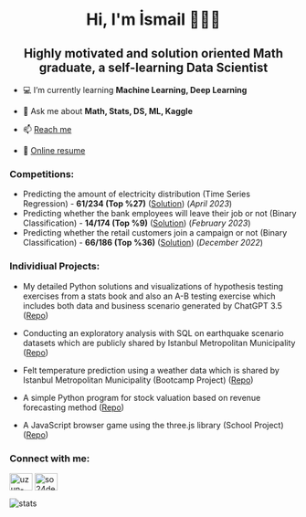 <h1 align="center">Hi, I'm İsmail 🙋🏻‍♂️</h1>
<h2 align="center">Highly motivated and solution oriented Math graduate, a self-learning Data Scientist</h2>


- 💻 I’m currently learning **Machine Learning, Deep Learning**

- 💬 Ask me about **Math, Stats, DS, ML, Kaggle**

- 📫 [Reach me](mailto:so24def@gmail.com)

- 📄 [Online resume](https://rxresu.me/so24def/public)

### Competitions: 

- Predicting the amount of electricity distribution (Time Series Regression) - **61/234 (Top %27)** ([Solution](https://github.com/so24def/top27percent_61th_Kaggle_datathon_energy_distribution_prediction)) (_April 2023_)
- Predicting whether the bank employees will leave their job or not (Binary Classification) - **14/174 (Top %9)** ([Solution](https://github.com/so24def/top9percent_14th_Kaggle_datathon_employee_churn_prediction)) (_February 2023_)
- Predicting whether the retail customers join a campaign or not (Binary Classification) - **66/186 (Top %36)** ([Solution](https://github.com/so24def/top36percent_66th_Kaggle_datathon_retail_campaign_prediction)) (_December 2022_)

### Individiual Projects:
- My detailed Python solutions and visualizations of hypothesis testing exercises from a stats book  and also an A-B testing exercise which includes both data and business scenario generated by ChatGPT 3.5 ([Repo](https://github.com/so24def/hypothesis_ab_testing_exercises))

- Conducting an exploratory analysis with SQL on earthquake scenario datasets which are publicly shared by Istanbul Metropolitan Municipality ([Repo](https://github.com/so24def/SQL_earthquake_scenario_exploratory_analysis))

- Felt temperature prediction using a weather data which is shared by Istanbul Metropolitan Municipality (Bootcamp Project) ([Repo](https://github.com/so24def/Techcareer.net_DSBootcamp_Felt_Temp_Prediction_Regression))

- A simple Python program for stock valuation based on revenue forecasting method ([Repo](https://github.com/so24def/py_borsa_temel_analiz_programi))

- A JavaScript browser game using the three.js library (School Project) ([Repo](https://github.com/so24def/js_simple_obstacle_game))


### Connect with me:

<a href="https://linkedin.com/in/uzun-ismail" target="blank"><img align="center" src="https://raw.githubusercontent.com/rahuldkjain/github-profile-readme-generator/master/src/images/icons/Social/linked-in-alt.svg" alt="uzun-ismail" height="30" width="40" /></a>
<a href="https://kaggle.com/so24def" target="blank"><img align="center" src="https://raw.githubusercontent.com/rahuldkjain/github-profile-readme-generator/master/src/images/icons/Social/kaggle.svg" alt="so24def" height="30" width="40" /></a>
</p>

![stats](https://github-readme-stats.vercel.app/api?username=so24def&show_icons=true&theme=gotham)
